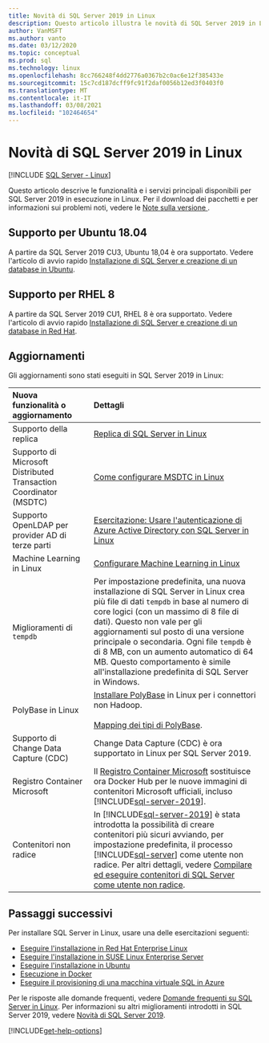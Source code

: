 ```yaml
---
title: Novità di SQL Server 2019 in Linux
description: Questo articolo illustra le novità di SQL Server 2019 in Linux.
author: VanMSFT
ms.author: vanto
ms.date: 03/12/2020
ms.topic: conceptual
ms.prod: sql
ms.technology: linux
ms.openlocfilehash: 8cc766248f4dd2776a0367b2c0ac6e12f385433e
ms.sourcegitcommit: 15c7cd187dcff9fc91f2daf0056b12ed3f0403f0
ms.translationtype: MT
ms.contentlocale: it-IT
ms.lasthandoff: 03/08/2021
ms.locfileid: "102464654"
---
```

# <a name="whats-new-for-sql-server-2019-on-linux"></a>Novità di SQL Server 2019 in Linux

[!INCLUDE [SQL Server - Linux](../includes/applies-to-version/sql-linux.md)]

Questo articolo descrive le funzionalità e i servizi principali disponibili per SQL Server 2019 in esecuzione in Linux. Per il download dei pacchetti e per informazioni sui problemi noti, vedere le [Note sulla versione ](sql-server-linux-release-notes-2019.md).

## <a name="ubuntu-1804-supported"></a>Supporto per Ubuntu 18.04

A partire da SQL Server 2019 CU3, Ubuntu 18,04 è ora supportato. Vedere l'articolo di avvio rapido [Installazione di SQL Server e creazione di un database in Ubuntu](quickstart-install-connect-ubuntu.md?view=sql-server-linux-ver15&preserve-view=true).

## <a name="rhel-8-supported"></a>Supporto per RHEL 8

A partire da SQL Server 2019 CU1, RHEL 8 è ora supportato. Vedere l'articolo di avvio rapido [Installazione di SQL Server e creazione di un database in Red Hat](quickstart-install-connect-red-hat.md?view=sql-server-linux-ver15&preserve-view=true).

## <a name="updates"></a>Aggiornamenti

Gli aggiornamenti sono stati eseguiti in SQL Server 2019 in Linux:

| Nuova funzionalità o aggiornamento | Dettagli |
|:-----|:-----|
|Supporto della replica |[Replica di SQL Server in Linux](sql-server-linux-replication.md)
|Supporto di Microsoft Distributed Transaction Coordinator (MSDTC) |[Come configurare MSDTC in Linux](sql-server-linux-configure-msdtc.md) |
|Supporto OpenLDAP per provider AD di terze parti |[Esercitazione: Usare l'autenticazione di Azure Active Directory con SQL Server in Linux](sql-server-linux-active-directory-authentication.md) |
|Machine Learning in Linux |[Configurare Machine Learning in Linux](sql-server-linux-setup-machine-learning.md) |
|Miglioramenti di `tempdb` | Per impostazione predefinita, una nuova installazione di SQL Server in Linux crea più file di dati `tempdb` in base al numero di core logici (con un massimo di 8 file di dati). Questo non vale per gli aggiornamenti sul posto di una versione principale o secondaria. Ogni file `tempdb` è di 8 MB, con un aumento automatico di 64 MB. Questo comportamento è simile all'installazione predefinita di SQL Server in Windows. |
| PolyBase in Linux | [Installare PolyBase](../relational-databases/polybase/polybase-linux-setup.md) in Linux per i connettori non Hadoop.<br/><br/>[Mapping dei tipi di PolyBase](../relational-databases/polybase/polybase-type-mapping.md). |
| Supporto di Change Data Capture (CDC) | Change Data Capture (CDC) è ora supportato in Linux per SQL Server 2019. |
| Registro Container Microsoft | Il [Registro Container Microsoft](https://azure.microsoft.com/blog/microsoft-syndicates-container-catalog/) sostituisce ora Docker Hub per le nuove immagini di contenitori Microsoft ufficiali, incluso [!INCLUDE[sql-server-2019](../includes/sssql19-md.md)]. |
| Contenitori non radice | In [!INCLUDE[sql-server-2019](../includes/sssql19-md.md)] è stata introdotta la possibilità di creare contenitori più sicuri avviando, per impostazione predefinita, il processo [!INCLUDE[sql-server](../includes/ssnoversion-md.md)] come utente non radice. Per altri dettagli, vedere [Compilare ed eseguire contenitori di SQL Server come utente non radice](./sql-server-linux-docker-container-security.md#buildnonrootcontainer). |

## <a name="next-steps"></a>Passaggi successivi

Per installare SQL Server in Linux, usare una delle esercitazioni seguenti:

- [Eseguire l'installazione in Red Hat Enterprise Linux](quickstart-install-connect-red-hat.md?view=sql-server-linux-ver15&preserve-view=true)
- [Eseguire l'installazione in SUSE Linux Enterprise Server](quickstart-install-connect-suse.md?view=sql-server-linux-ver15&preserve-view=true)
- [Eseguire l'installazione in Ubuntu](quickstart-install-connect-ubuntu.md?view=sql-server-linux-ver15&preserve-view=true)
- [Esecuzione in Docker](quickstart-install-connect-docker.md?view=sql-server-linux-ver15&preserve-view=true)
- [Eseguire il provisioning di una macchina virtuale SQL in Azure](/azure/virtual-machines/linux/sql/provision-sql-server-linux-virtual-machine?toc=/sql/toc/toc.json)

Per le risposte alle domande frequenti, vedere [Domande frequenti su SQL Server in Linux](sql-server-linux-faq.yml). Per informazioni su altri miglioramenti introdotti in SQL Server 2019, vedere [Novità di SQL Server 2019](../sql-server/what-s-new-in-sql-server-ver15.md?view=sql-server-ver15&preserve-view=true).

[!INCLUDE[get-help-options](../includes/paragraph-content/get-help-options.md)]